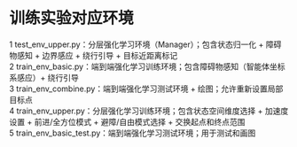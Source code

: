 # 训练实验对应环境
1 test_env_upper.py：分层强化学习环境（Manager）；包含状态归一化 + 障碍物感知 + 边界感应 + 绕行引导 + 目标近距离标记  
2 train_env_basic.py：端到端强化学习训练环境；包含障碍物感知（智能体坐标系感应）+ 绕行引导  
3 train_env_combine.py：端到端强化学习测试环境 + 绘图；允许重新设置局部目标点  
4 train_env_upper.py：分层强化学习训练环境；包含状态空间维度选择 + 加速度设置 + 前进/全方位模式 + 避障/自由模式选择 + 交换起点和终点范围  
5 train_env_basic_test.py：端到端强化学习测试环境；用于测试和画图 
